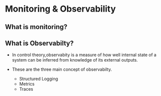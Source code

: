 # Monitoring & Observability

## What is monitoring?


## What is Observabilty?

- In control theory,observabity is a measure of how well internal state of a system can be inferred from knowledge of its external outputs.

- These are the three main concept of observabilty.
  - Structured Logging
  - Metrics
  - Traces